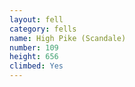 ```yaml
---
layout: fell
category: fells
name: High Pike (Scandale)
number: 109
height: 656
climbed: Yes
---
```

